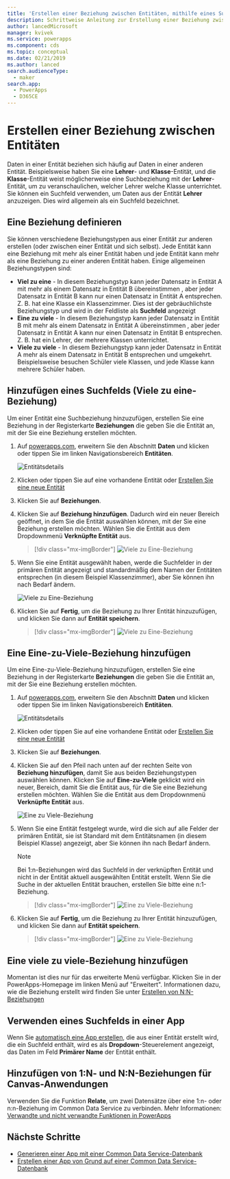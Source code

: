```yaml
---
title: 'Erstellen einer Beziehung zwischen Entitäten, mithilfe eines Suchfelds | Microsoft Docs'
description: Schrittweise Anleitung zur Erstellung einer Beziehung zwischen Entitäten in PowerApps mithilfe eines Suchfelds.
author: lancedMicrosoft
manager: kvivek
ms.service: powerapps
ms.component: cds
ms.topic: conceptual
ms.date: 02/21/2019
ms.author: lanced
search.audienceType:
  - maker
search.app:
  - PowerApps
  - D365CE
---
```


# <a name="create-a-relationship-between-entities"></a>Erstellen einer Beziehung zwischen Entitäten
Daten in einer Entität beziehen sich häufig auf Daten in einer anderen Entität. Beispielsweise haben Sie eine **Lehrer**- und **Klasse**-Entität, und die **Klasse**-Entität weist möglicherweise eine Suchbeziehung mit der **Lehrer**-Entität, um zu veranschaulichen, welcher Lehrer welche Klasse unterrichtet. Sie können ein Suchfeld verwenden, um Daten aus der Entität **Lehrer** anzuzeigen. Dies wird allgemein als ein Suchfeld bezeichnet.

## <a name="define-a-relationship"></a>Eine Beziehung definieren
Sie können verschiedene Beziehungstypen aus einer Entität zur anderen erstellen (oder zwischen einer Entität und sich selbst). Jede Entität kann eine Beziehung mit mehr als einer Entität haben und jede Entität kann mehr als eine Beziehung zu einer anderen Entität haben. Einige allgemeinen Beziehungstypen sind:

* **Viel zu eine** - In diesem Beziehungstyp kann jeder Datensatz in Entität A mit mehr als einem Datensatz in Entität B übereinstimmen , aber jeder Datensatz in Entität B kann nur einen Datensatz in Entität A entsprechen. Z. B. hat eine Klasse ein Klassenzimmer. Dies ist der gebräuchlichste Beziehungstyp und wird in der Feldliste als **Suchfeld** angezeigt
* **Eine zu viele** - In diesem Beziehungstyp kann jeder Datensatz in Entität B mit mehr als einem Datensatz in Entität A übereinstimmen , aber jeder Datensatz in Entität A kann nur einen Datensatz in Entität B entsprechen. Z. B. hat ein Lehrer, der mehrere Klassen unterrichtet.
* **Viele zu viele** - In diesem Beziehungstyp kann jeder Datensatz in Entität A mehr als einem Datensatz in Entität B entsprechen und umgekehrt. Beispielsweise besuchen Schüler viele Klassen, und jede Klasse kann mehrere Schüler haben.

## <a name="add-a-lookup-field-many-to-one-relationship"></a>Hinzufügen eines Suchfelds (Viele zu eine-Beziehung)

Um einer Entität eine Suchbeziehung hinzuzufügen, erstellen Sie eine Beziehung in der Registerkarte **Beziehungen** die geben Sie die Entität an, mit der Sie eine Beziehung erstellen möchten.

1. Auf [powerapps.com](https://web.powerapps.com/?utm_source=padocs&utm_medium=linkinadoc&utm_campaign=referralsfromdoc), erweitern Sie den Abschnitt **Daten** und klicken oder tippen Sie im linken Navigationsbereich **Entitäten**.

    ![Entitätsdetails](./media/data-platform-cds-create-entity/entitylist.png "Entitätsliste")

2. Klicken oder tippen Sie auf eine vorhandene Entität oder [Erstellen Sie eine neue Entität](data-platform-create-entity.md)

3. Klicken Sie auf **Beziehungen**.

4. Klicken Sie auf **Beziehung hinzufügen**. Dadurch wird ein neuer Bereich geöffnet, in dem Sie die Entität auswählen können, mit der Sie eine Beziehung erstellen möchten. Wählen Sie die Entität aus dem Dropdownmenü **Verknüpfte Entität** aus.

    > [!div class="mx-imgBorder"] 
    > ![Viele zu Eine-Beziehung](./media/data-platform-cds-newrelationship/manytoone-1.png "Viele zu Eine-Beziehung")

5. Wenn Sie eine Entität ausgewählt haben, werde die Suchfelder in der primären Entität angezeigt und standardmäßig dem Namen der Entitäten entsprechen (in diesem Beispiel Klassenzimmer), aber Sie können ihn nach Bedarf ändern.

    ![Viele zu Eine-Beziehung](./media/data-platform-cds-newrelationship/manytoone-2.png "Viele zu Eine-Beziehung")

6. Klicken Sie auf **Fertig**, um die Beziehung zu Ihrer Entität hinzuzufügen, und klicken Sie dann auf **Entität speichern**.

    > [!div class="mx-imgBorder"] 
    > ![Viele zu Eine-Beziehung](./media/data-platform-cds-newrelationship/manytoone-3.png "Viele zu Eine-Beziehung")

## <a name="add-a-one-to-many-relationship"></a>Eine Eine-zu-Viele-Beziehung hinzufügen

Um eine Eine-zu-Viele-Beziehung hinzuzufügen, erstellen Sie eine Beziehung in der Registerkarte **Beziehungen** die geben Sie die Entität an, mit der Sie eine Beziehung erstellen möchten.

1. Auf [powerapps.com](https://web.powerapps.com/?utm_source=padocs&utm_medium=linkinadoc&utm_campaign=referralsfromdoc), erweitern Sie den Abschnitt **Daten** und klicken oder tippen Sie im linken Navigationsbereich **Entitäten**.

    ![Entitätsdetails](./media/data-platform-cds-create-entity/entitylist.png "Entitätsliste")

2. Klicken oder tippen Sie auf eine vorhandene Entität oder [Erstellen Sie eine neue Entität](data-platform-create-entity.md)

3. Klicken Sie auf **Beziehungen**.

4. Klicken Sie auf den Pfeil nach unten auf der rechten Seite von **Beziehung hinzufügen**, damit Sie aus beiden Beziehungstypen auswählen können. Klicken Sie auf **Eine-zu-Viele** geklickt wird ein neuer, Bereich, damit Sie die Entität aus, für die Sie eine Beziehung erstellen möchten. Wählen Sie die Entität aus dem Dropdownmenü **Verknüpfte Entität** aus.

    ![Eine zu Viele-Beziehung](./media/data-platform-cds-newrelationship/onetomany-1.png "Eine zu viele-Beziehung")

5. Wenn Sie eine Entität festgelegt wurde, wird die sich auf alle Felder der primären Entität, sie ist Standard mit dem Entitätsnamen (in diesem Beispiel Klasse) angezeigt, aber Sie können ihn nach Bedarf ändern.

    > [!NOTE]
    > Bei 1:n-Beziehungen wird das Suchfeld in der verknüpften Entität und nicht in der Entität aktuell ausgewählten Entität erstellt. Wenn Sie die Suche in der aktuellen Entität brauchen, erstellen Sie bitte eine n:1-Beziehung.

    > [!div class="mx-imgBorder"] 
    > ![Eine zu Viele-Beziehung](./media/data-platform-cds-newrelationship/onetomany-2.png "Eine zu viele-Beziehung")

6. Klicken Sie auf **Fertig**, um die Beziehung zu Ihrer Entität hinzuzufügen, und klicken Sie dann auf **Entität speichern**.

    > [!div class="mx-imgBorder"] 
    > ![Eine zu Viele-Beziehung](./media/data-platform-cds-newrelationship/onetomany-3.png "Eine zu viele-Beziehung")

## <a name="add-a-many-to-many-relationship"></a>Eine viele zu viele-Beziehung hinzufügen

Momentan ist dies nur für das erweiterte Menü verfügbar. Klicken Sie in der PowerApps-Homepage im linken Menü auf "Erweitert". Informationen dazu, wie die Beziehung erstellt wird finden Sie unter [Erstellen von N:N-Beziehungen](/dynamics365/customer-engagement/customize/create-and-edit-nn-many-to-many-relationships)

## <a name="use-a-lookup-field-in-an-app"></a>Verwenden eines Suchfelds in einer App
Wenn Sie [automatisch eine App erstellen](../canvas-apps/data-platform-create-app.md), die aus einer Entität erstellt wird, die ein Suchfeld enthält, wird es als **Dropdown**-Steuerelement angezeigt, das Daten im Feld **Primärer Name** der Entität enthält.

## <a name="add-1n-and-nn-relationships-for-canvas-apps"></a>Hinzufügen von 1:N- und N:N-Beziehungen für Canvas-Anwendungen
Verwenden Sie die Funktion **Relate**, um zwei Datensätze über eine 1:n- oder n:n-Beziehung im Common Data Service zu verbinden. Mehr Informationen: [Verwandte und nicht verwandte Funktionen in PowerApps](../canvas-apps/functions/function-relate-unrelate.md)

## <a name="next-steps"></a>Nächste Schritte
* [Generieren einer App mit einer Common Data Service-Datenbank](../canvas-apps/data-platform-create-app.md)
* [Erstellen einer App von Grund auf einer Common Data Service-Datenbank](../canvas-apps/data-platform-create-app-scratch.md)

